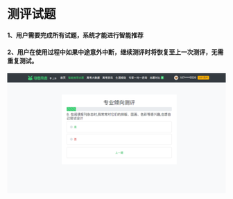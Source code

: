 # 测评试题

#### 1、用户需要完成所有试题，系统才能进行智能推荐

#### 2、用户在使用过程中如果中途意外中断，继续测评时将恢复至上一次测评，无需重复测试。

![](../.gitbook/assets/tim-jie-tu-20180530143504.png)

#### 



